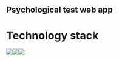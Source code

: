 ## Psychological test web app

# Technology stack
<a href="https://uk.reactjs.org"><img src="https://img.shields.io/badge/React-005571?style=for-the-badge&logo=React&logoColor=white"/></a><a href="https://redux.js.org"><img src="https://img.shields.io/badge/Redux-764abc?style=for-the-badge&logo=Redux&logoColor=white" /></a><a href="https://www.typescriptlang.org"><img src="https://img.shields.io/badge/TypeScript-004999?style=for-the-badge&logo=TypeScript&logoColor=white" /></a>
